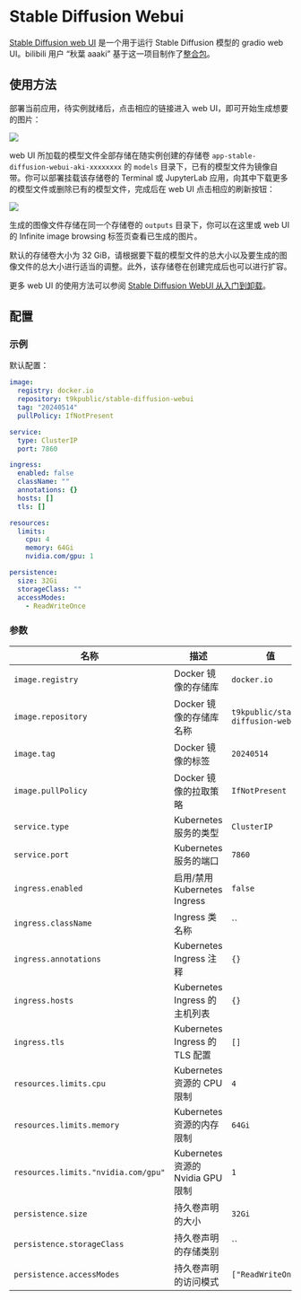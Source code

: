# Stable Diffusion Webui

[Stable Diffusion web UI](https://github.com/AUTOMATIC1111/stable-diffusion-webui) 是一个用于运行 Stable Diffusion 模型的 gradio web UI。bilibili 用户 “秋葉 aaaki” 基于这一项目制作了[整合包](https://www.bilibili.com/video/BV1iM4y1y7oA/)。

## 使用方法

部署当前应用，待实例就绪后，点击相应的链接进入 web UI，即可开始生成想要的图片：

![](https://s2.loli.net/2024/06/18/DEvIuZPtmCdkcz7.png)

web UI 所加载的模型文件全部存储在随实例创建的存储卷 `app-stable-diffusion-webui-aki-xxxxxxxx` 的 `models` 目录下，已有的模型文件为镜像自带。你可以部署挂载该存储卷的 Terminal 或 JupyterLab 应用，向其中下载更多的模型文件或删除已有的模型文件，完成后在 web UI 点击相应的刷新按钮：

![](https://s2.loli.net/2024/06/18/WRPoig1Uk59uF7B.png)

生成的图像文件存储在同一个存储卷的 `outputs` 目录下，你可以在这里或 web UI 的 Infinite image browsing 标签页查看已生成的图片。

默认的存储卷大小为 32 GiB，请根据要下载的模型文件的总大小以及要生成的图像文件的总大小进行适当的调整。此外，该存储卷在创建完成后也可以进行扩容。

更多 web UI 的使用方法可以参阅 [Stable Diffusion WebUI 从入门到卸载](https://docs.qq.com/doc/p/4d05d5a8f1282662dd5b7e526ecfe8d8ecbcee17)。

## 配置

### 示例

默认配置：

```yaml
image:
  registry: docker.io
  repository: t9kpublic/stable-diffusion-webui
  tag: "20240514"
  pullPolicy: IfNotPresent

service:
  type: ClusterIP
  port: 7860

ingress:
  enabled: false
  className: ""
  annotations: {}
  hosts: []
  tls: []

resources:
  limits:
    cpu: 4
    memory: 64Gi
    nvidia.com/gpu: 1

persistence:
  size: 32Gi
  storageClass: ""
  accessModes:
    - ReadWriteOnce
```

### 参数

| 名称                                | 描述                              | 值                                 |
| ----------------------------------- | --------------------------------- | ---------------------------------- |
| `image.registry`                    | Docker 镜像的存储库               | `docker.io`                        |
| `image.repository`                  | Docker 镜像的存储库名称           | `t9kpublic/stable-diffusion-webui` |
| `image.tag`                         | Docker 镜像的标签                 | `20240514`                         |
| `image.pullPolicy`                  | Docker 镜像的拉取策略             | `IfNotPresent`                     |
| `service.type`                      | Kubernetes 服务的类型             | `ClusterIP`                        |
| `service.port`                      | Kubernetes 服务的端口             | `7860`                             |
| `ingress.enabled`                   | 启用/禁用 Kubernetes Ingress      | `false`                            |
| `ingress.className`                 | Ingress 类名称                    | ``                                 |
| `ingress.annotations`               | Kubernetes Ingress 注释           | `{}`                               |
| `ingress.hosts`                     | Kubernetes Ingress 的主机列表     | `{}`                               |
| `ingress.tls`                       | Kubernetes Ingress 的 TLS 配置    | `[]`                               |
| `resources.limits.cpu`              | Kubernetes 资源的 CPU 限制        | `4`                                |
| `resources.limits.memory`           | Kubernetes 资源的内存限制         | `64Gi`                             |
| `resources.limits."nvidia.com/gpu"` | Kubernetes 资源的 Nvidia GPU 限制 | `1`                                |
| `persistence.size`                  | 持久卷声明的大小                  | `32Gi`                             |
| `persistence.storageClass`          | 持久卷声明的存储类别              | ``                                 |
| `persistence.accessModes`           | 持久卷声明的访问模式              | `["ReadWriteOnce"]`                |
